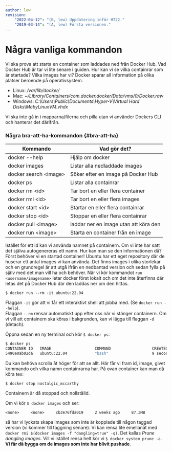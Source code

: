 ```yaml
---
author: lew
revision:
    "2022-04-12": "(B, lew) Uppdatering inför HT22."
    "2019-03-14": "(A, lew) Första versionen."
...
```

Några vanliga kommandon
=======================

Vi ska prova att starta en container som laddades ned från Docker Hub. Vad Docker Hub är tar vi lite senare i guiden. Hur kan vi se vilka containrar som är startade? Vilka images har vi? Docker sparar all information på olika platser beroende på operativsystem.

* Linux: */var/lib/docker/*
* Mac: *~/Library/Containers/com.docker.docker/Data/vms/0/Docker.raw*
* Windows: *C:\Users\Public\Documents\Hyper-V\Virtual Hard Disks\MobyLinuxVM.vhdx*

Vi ska inte gå in i mapparna/filerna och pilla utan vi använder Dockers CLI och hanterar det därifrån.



### Några bra-att-ha-kommandon {#bra-att-ha}

| Kommando                    | Vad gör det?                          |
|-----------------------      |------------------------------------   |
| docker --help               | Hjälp om docker                       |
| docker images               | Listar alla nedladdade images         |
| docker search &lt;image&gt; | Söker efter en image på Docker Hub    |
| docker ps                   | Listar alla containrar                |
| docker rm &lt;id&gt;        | Tar bort en eller flera container     |
| docker rmi &lt;id&gt;       | Tar bort en eller flera images        |
| docker start &lt;id&gt;     | Startar en eller flera containrar     |
| docker stop &lt;id&gt;      | Stoppar en eller flera containrar     |
| docker pull &lt;image&gt;   | laddar ner en image utan att köra den |
| docker run &lt;image&gt;    | Starta en container från en image     |

Istället för ett id kan vi använda namnet på containern. Om vi inte har satt det själva autogenereras ett namn. Hur kan man se den informationen då? Först behöver vi en startad container! Ubuntu har ett eget repository där de huserar ett antal images vi kan använda. Det finns images i olika storlekar och en grundregel är att utgå ifrån en nedbantad version och sedan fylla på själv med det man vill ha och behöver. När vi kör kommandot `run <username/imagename>` letar docker först lokalt och om det inte återfinns där letas det på Docker Hub där den laddas ner om den hittas.

`$ docker run --rm -it ubuntu:22.04`

Flaggan `-it` gör att vi får ett interaktivt shell att jobba med. (Se `docker run --help`).  
Flaggan `--rm` rensar automatiskt upp efter oss när vi stänger containern. Om vi vill att containern ska köras i bakgrunden, kan vi lägga till flaggan `-d` (detach).

Öppna sedan en ny terminal och kör `$ docker ps`:

```bash
$ docker ps
CONTAINER ID   IMAGE                   COMMAND                  CREATED         STATUS         PORTS                     NAMES
5490e0ab02da   ubuntu:22.04            "bash"                   9 seconds ago   Up 8 seconds                             nostalgic_mccarthy
```

Du kan behöva scrolla åt höger för att se allt. Här får vi fram id, image, givet kommando och vilka namn containrarna har. På ovan container kan man då köra tex:

```
$ docker stop nostalgic_mccarthy
```

Containern är då stoppad och nollställd.

Om vi kör `$ docker images` och ser:
```
<none>     <none>     cb3e76fda019     2 weeks ago     87.3MB
```

så har vi lyckats skapa images som inte är kopplade till någon taggad version (vi kommer till taggning senare). Vi kan rensa lite emellanåt med `docker rmi $(docker images -f "dangling=true" -q)`. Det kallas *Prune dangling images*. Vill vi istället rensa helt kör vi `$ docker system prune -a`. **Vi får då bygga om de images som inte har blivit pushade**.

